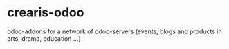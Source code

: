 # crearis-odoo
odoo-addons for a network of odoo-servers (events, blogs and products in arts, drama, education ...)
